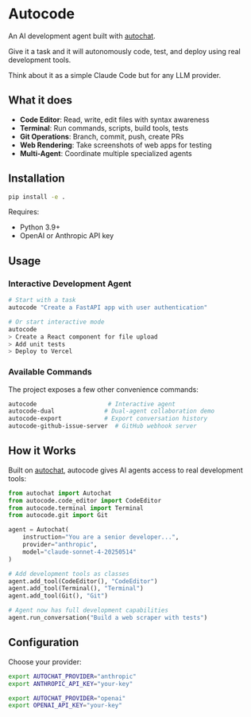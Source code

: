 # Autocode

An AI development agent built with [autochat](https://github.com/BenderV/autochat).

Give it a task and it will autonomously code, test, and deploy using real development tools.

Think about it as a simple Claude Code but for any LLM provider.

## What it does

- **Code Editor**: Read, write, edit files with syntax awareness
- **Terminal**: Run commands, scripts, build tools, tests
- **Git Operations**: Branch, commit, push, create PRs
- **Web Rendering**: Take screenshots of web apps for testing
- **Multi-Agent**: Coordinate multiple specialized agents

## Installation

```bash
pip install -e .
```

Requires:

- Python 3.9+
- OpenAI or Anthropic API key

## Usage

### Interactive Development Agent

```bash
# Start with a task
autocode "Create a FastAPI app with user authentication"

# Or start interactive mode
autocode
> Create a React component for file upload
> Add unit tests
> Deploy to Vercel
```

### Available Commands

The project exposes a few other convenience commands:

```bash
autocode                    # Interactive agent
autocode-dual              # Dual-agent collaboration demo
autocode-export            # Export conversation history
autocode-github-issue-server  # GitHub webhook server
```

## How it Works

Built on [autochat](../autochat/), autocode gives AI agents access to real development tools:

```python
from autochat import Autochat
from autocode.code_editor import CodeEditor
from autocode.terminal import Terminal
from autocode.git import Git

agent = Autochat(
    instruction="You are a senior developer...",
    provider="anthropic",
    model="claude-sonnet-4-20250514"
)

# Add development tools as classes
agent.add_tool(CodeEditor(), "CodeEditor")
agent.add_tool(Terminal(), "Terminal")
agent.add_tool(Git(), "Git")

# Agent now has full development capabilities
agent.run_conversation("Build a web scraper with tests")
```

## Configuration

Choose your provider:

```bash
export AUTOCHAT_PROVIDER="anthropic"
export ANTHROPIC_API_KEY="your-key"
```

```bash
export AUTOCHAT_PROVIDER="openai"
export OPENAI_API_KEY="your-key"
```
